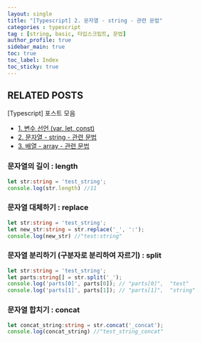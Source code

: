 ```yaml
---
layout: single
title: "[Typescript] 2. 문자열 - string - 관련 문법"
categories : typescript
tag : [string, basic, 타입스크립트, 문법]
author_profile: true
sidebar_main: true
toc: true
toc_label: Index
toc_sticky: true
---
```

## RELATED POSTS
[Typescript] 포스트 모음
- [1. 변수 선언 (var, let, const)](https://iamhmin.github.io/typescript/typescript-1/) 
- [2. 문자열 - string - 관련 문법](https://iamhmin.github.io/typescript/typescript-2/) 
- [3. 배열 - array - 관련 문법](https://iamhmin.github.io/typescript/typescript-3/) 

### 문자열의 길이 : length

```typescript
let str:string = 'test_string';
console.log(str.length) //11
```

### 문자열 대체하기 : replace

```typescript
let str:string = 'test_string';
let new_str:string = str.replace('_', ':');
console.log(new_str) //"test:string"
```

### 문자열 분리하기 (구분자로 분리하여 자르기) : split

```typescript
let str:string = 'test_string';
let parts:string[] = str.split('_');
console.log('parts[0]', parts[0]); // "parts[0]",  "test" 
console.log('parts[1]', parts[1]); // "parts[1]",  "string" 
```

### 문자열 합치기 : concat

```typescript
let concat_string:string = str.concat('_concat');
console.log(concat_string) //"test_string_concat" 
```
